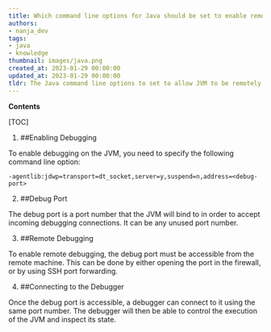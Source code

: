 ```yaml
---
title: Which command line options for Java should be set to enable remote debugging of the jvm?
authors:
- nanja_dev
tags:
- java
- knowledge
thumbnail: images/java.png
created_at: 2023-01-29 00:00:00
updated_at: 2023-01-29 00:00:00
tldr: The Java command line options to set to allow JVM to be remotely debugged are `-Xdebug -Xrunjdwptransport=dt\_socket,server=y,suspend=n,address=<port\_number>`.
---
```


**Contents**

[TOC]

1. ##Enabling Debugging

To enable debugging on the JVM, you need to specify the following command line option:

`-agentlib:jdwp=transport=dt_socket,server=y,suspend=n,address=<debug-port>`

2. ##Debug Port

The debug port is a port number that the JVM will bind to in order to accept incoming debugging connections. It can be any unused port number.

3. ##Remote Debugging

To enable remote debugging, the debug port must be accessible from the remote machine. This can be done by either opening the port in the firewall, or by using SSH port forwarding.

4. ##Connecting to the Debugger

Once the debug port is accessible, a debugger can connect to it using the same port number. The debugger will then be able to control the execution of the JVM and inspect its state.
